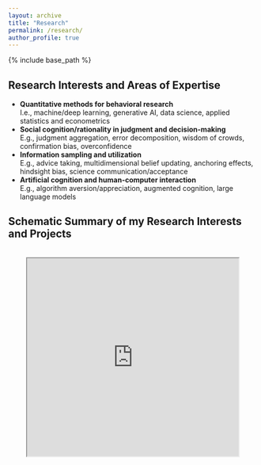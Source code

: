 ```yaml
---
layout: archive
title: "Research"
permalink: /research/
author_profile: true
---
```


{% include base_path %}

## Research Interests and Areas of Expertise

- <b>Quantitative methods for behavioral research</b><br> I.e., machine/deep learning, generative AI, data science, applied statistics and econometrics
-	<b>Social cognition/rationality in judgment and decision-making</b><br> E.g., judgment aggregation, error decomposition, wisdom of crowds, confirmation bias, overconfidence
-	<b>Information sampling and utilization</b><br> E.g., advice taking, multidimensional belief updating, anchoring effects, hindsight bias, science communication/acceptance
-	<b>Artificial cognition and human-computer interaction</b><br> E.g., algorithm aversion/appreciation, augmented cognition, large language models



## Schematic Summary of my Research Interests and Projects

<br>
<div style="text-align: center"> 
  <iframe src="https://drive.google.com/file/d/11Ar0HXOfNkAxqcWyDZTlQ8ZeMAeLh17d/preview" width="85%" height="400px"></iframe>
</div>

